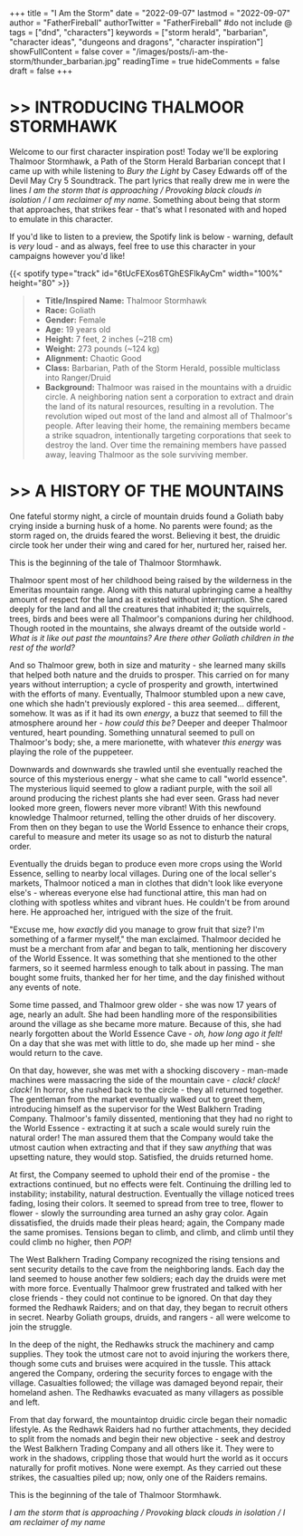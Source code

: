 +++
title = "I Am the Storm"
date = "2022-09-07"
lastmod = "2022-09-07"
author = "FatherFireball"
authorTwitter = "FatherFireball" #do not include @
tags = ["dnd", "characters"]
keywords = ["storm herald", "barbarian", "character ideas", "dungeons and dragons", "character inspiration"]
showFullContent = false
cover = "/images/posts/i-am-the-storm/thunder_barbarian.jpg"
readingTime = true
hideComments = false
draft = false
+++

# >> INTRODUCING THALMOOR STORMHAWK

Welcome to our first character inspiration post! Today we'll be exploring Thalmoor Stormhawk, a Path of the Storm Herald Barbarian concept that I came up with while listening to _Bury the Light_ by Casey Edwards off of the Devil May Cry 5 Soundtrack. The part lyrics that really drew me in were the lines _I am the storm that is approaching / Provoking black clouds in isolation / I am reclaimer of my name_. Something about being that storm that approaches, that strikes fear - that's what I resonated with and hoped to emulate in this character. 

If you'd like to listen to a preview, the Spotify link is below - warning, default is _very_ loud - and as always, feel free to use this character in your campaigns however you'd like!

{{< spotify type="track" id="6tUcFEXos6TGhESFlkAyCm" width="100%" height="80" >}}

>* **Title/Inspired Name:** Thalmoor Stormhawk  
>* **Race:** Goliath  
>* **Gender:** Female  
>* **Age:** 19 years old  
>* **Height:** 7 feet, 2 inches (~218 cm)  
>* **Weight:** 273 pounds (~124 kg)  
>* **Alignment:** Chaotic Good
>* **Class:** Barbarian, Path of the Storm Herald, possible multiclass into Ranger/Druid  
>* **Background:** Thalmoor was raised in the mountains with a druidic circle. A neighboring nation sent a corporation to extract and drain the land of its natural resources, resulting in a revolution. The revolution wiped out most of the land and almost all of Thalmoor's people. After leaving their home, the remaining members became a strike squadron, intentionally targeting corporations that seek to destroy the land. Over time the remaining members have passed away, leaving Thalmoor as the sole surviving member.

# >> A HISTORY OF THE MOUNTAINS

One fateful stormy night, a circle of mountain druids found a Goliath baby crying inside a burning husk of a home. No parents were found; as the storm raged on, the druids feared the worst. Believing it best, the druidic circle took her under their wing and cared for her, nurtured her, raised her.

This is the beginning of the tale of Thalmoor Stormhawk.

Thalmoor spent most of her childhood being raised by the wilderness in the Emeritas mountain range. Along with this natural upbringing came a healthy amount of respect for the land as it existed without interruption. She cared deeply for the land and all the creatures that inhabited it; the squirrels, trees, birds and bees were all Thalmoor's companions during her childhood. Though rooted in the mountains, she always dreamt of the outside world - _What is it like out past the mountains? Are there other Goliath children in the rest of the world?_

And so Thalmoor grew, both in size and maturity - she learned many skills that helped both nature and the druids to prosper. This carried on for many years without interruption; a cycle of prosperity and growth, intertwined with the efforts of many. Eventually, Thalmoor stumbled upon a new cave, one which she hadn't previously explored - this area seemed... different, somehow. It was as if it had its own _energy_, a buzz that seemed to fill the atmosphere around her - _how could this be?_ Deeper and deeper Thalmoor ventured, heart pounding. Something unnatural seemed to pull on Thalmoor's body; she, a mere marionette, with whatever _this energy_ was playing the role of the puppeteer.

Downwards and downwards she trawled until she eventually reached the source of this mysterious energy - what she came to call "world essence". The mysterious liquid seemed to glow a radiant purple, with the soil all around producing the richest plants she had ever seen. Grass had never looked more green, flowers never more vibrant! With this newfound knowledge Thalmoor returned, telling the other druids of her discovery. From then on they began to use the World Essence to enhance their crops, careful to measure and meter its usage so as not to disturb the natural order.

Eventually the druids began to produce even more crops using the World Essence, selling to nearby local villages. During one of the local seller's markets, Thalmoor noticed a man in clothes that didn't look like everyone else's - whereas everyone else had functional attire, this man had on clothing with spotless whites and vibrant hues. He couldn't be from around here. He approached her, intrigued with the size of the fruit.

"Excuse me, how _exactly_ did you manage to grow fruit that size? I'm something of a farmer myself," the man exclaimed. Thalmoor decided he must be a merchant from afar and began to talk, mentioning her discovery of the World Essence. It was something that she mentioned to the other farmers, so it seemed harmless enough to talk about in passing. The man bought some fruits, thanked her for her time, and the day finished without any events of note.

Some time passed, and Thalmoor grew older - she was now 17 years of age, nearly an adult. She had been handling more of the responsibilities around the village as she became more mature. Because of this, she had nearly forgotten about the World Essence Cave - _oh, how long ago it felt!_ On a day that she was met with little to do, she made up her mind - she would return to the cave.

On that day, however, she was met with a shocking discovery - man-made machines were massacring the side of the mountain cave - _clack!_ _clack!_ _clack!_ In horror, she rushed back to the circle - they all returned together. The gentleman from the market eventually walked out to greet them, introducing himself as the supervisor for the West Balkhern Trading Company. Thalmoor's family dissented, mentioning that they had no right to the World Essence - extracting it at such a scale would surely ruin the natural order! The man assured them that the Company would take the utmost caution when extracting and that if they saw _anything_ that was upsetting nature, they would stop. Satisfied, the druids returned home.

At first, the Company seemed to uphold their end of the promise - the extractions continued, but no effects were felt. Continuing the drilling led to instability; instability, natural destruction. Eventually the village noticed trees fading, losing their colors. It seemed to spread from tree to tree, flower to flower - slowly the surrounding area turned an ashy gray color. Again dissatisfied, the druids made their pleas heard; again, the Company made the same promises. Tensions began to climb, and climb, and climb until they could climb no higher, then _POP!_

The West Balkhern Trading Company recognized the rising tensions and sent security details to the cave from the neighboring lands. Each day the land seemed to house another few soldiers; each day the druids were met with more force. Eventually Thalmoor grew frustrated and talked with her close friends - they could not continue to be ignored. On that day they formed the Redhawk Raiders; and on that day, they began to recruit others in secret. Nearby Goliath groups, druids, and rangers - all were welcome to join the struggle.

In the deep of the night, the Redhawks struck the machinery and camp supplies. They took the utmost care not to avoid injuring the workers there, though some cuts and bruises were acquired in the tussle. This attack angered the Company, ordering the security forces to engage with the village. Casualties followed; the village was damaged beyond repair, their homeland ashen. The Redhawks evacuated as many villagers as possible and left. 

From that day forward, the mountaintop druidic circle began their nomadic lifestyle. As the Redhawk Raiders had no further attachments, they decided to split from the nomads and begin their new objective - seek and destroy the West Balkhern Trading Company and all others like it. They were to work in the shadows, crippling those that would hurt the world as it occurs naturally for profit motives. None were exempt. As they carried out these strikes, the casualties piled up; now, only one of the Raiders remains.

This is the beginning of the tale of Thalmoor Stormhawk.

_I am the storm that is approaching / Provoking black clouds in isolation / I am reclaimer of my name_
